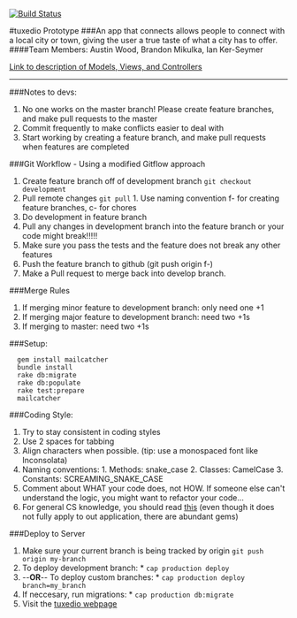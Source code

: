 [![Build Status](https://travis-ci.org/tuxedio/tuxedo-proto.svg?branch=development)](https://travis-ci.org/tuxedio/tuxedio-proto)

#tuxedio Prototype
###An app that connects allows people to connect with a local city or town, giving the user a true taste of what a city has to offer.
####Team Members: Austin Wood, Brandon Mikulka, Ian Ker-Seymer

[Link to description of Models, Views, and Controllers](https://github.com/tuxedio/tuxedio-proto/blob/development/MODEL_README.md)

***

###Notes to devs:
  1. No one works on the master branch! Please create feature branches, and make pull requests to the master
  2. Commit frequently to make conflicts easier to deal with
  3. Start working by creating a feature branch, and make pull requests when features are completed


###Git Workflow - Using a modified Gitflow approach
  1. Create feature branch off of development branch ```git checkout development```
  2. Pull remote changes ```git pull```
    1. Use naming convention f-<featurename> for creating feature branches, c-<name> for chores
  3. Do development in feature branch
  4. Pull any changes in development branch into the feature branch or your code might break!!!!!
  5. Make sure you pass the tests and the feature does not break any other features
  6. Push the feature branch to github (git push origin f-<featurename>)
  7. Make a Pull request to merge back into develop branch.


###Merge Rules
  1. If merging minor feature to development branch: only need one +1
  2. If merging major feature to development branch: need two +1s
  3. If merging to master: need two +1s


###Setup:
```
  gem install mailcatcher
  bundle install
  rake db:migrate
  rake db:populate
  rake test:prepare
  mailcatcher
```


###Coding Style:
  1. Try to stay consistent in coding styles
  2. Use 2 spaces for tabbing
  3. Align characters when possible. (tip: use a monospaced font like Inconsolata)
  4. Naming conventions:
    1. Methods:   snake_case
    2. Classes:   CamelCase
    3. Constants: SCREAMING_SNAKE_CASE
  5. Comment about WHAT your code does, not HOW. If someone else can't understand the logic, you might want to refactor your code...
  6. For general CS knowledge, you should read [this](https://www.kernel.org/doc/Documentation/CodingStyle) (even though it does not fully apply to out application, there are abundant gems)


  ###Deploy to Server
  1. Make sure your current branch is being tracked by origin
    ```git push origin my-branch```
  2. To deploy development branch:
    * ```cap production deploy```
  3. --**OR**-- To deploy custom branches:
    *  ```cap production deploy branch=my_branch```
  4. If neccesary, run migrations:
    *  ```cap production db:migrate```
  5. Visit the [tuxedio webpage](http://107.170.226.89)
